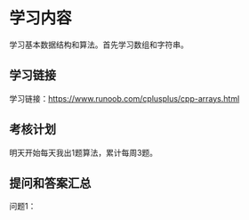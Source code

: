 # 学习内容

学习基本数据结构和算法。首先学习数组和字符串。

## 学习链接

学习链接：https://www.runoob.com/cplusplus/cpp-arrays.html

## 考核计划

明天开始每天我出1题算法，累计每周3题。

## 提问和答案汇总

问题1：
